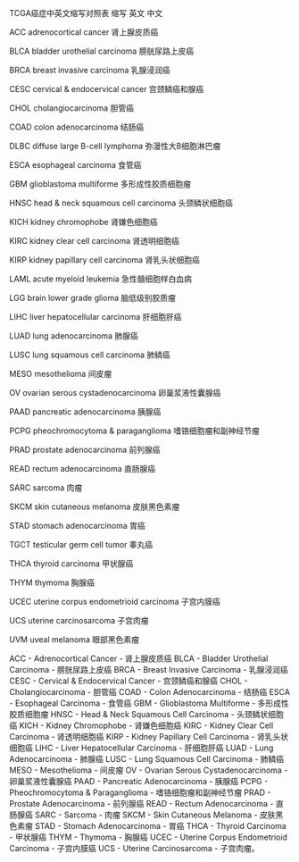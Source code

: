 TCGA癌症中英文缩写对照表
缩写 英文 中文

ACC adrenocortical cancer 肾上腺皮质癌

BLCA bladder urothelial carcinoma 膀胱尿路上皮癌

BRCA breast invasive carcinoma 乳腺浸润癌

CESC cervical & endocervical cancer 宫颈鳞癌和腺癌

CHOL cholangiocarcinoma 胆管癌

COAD colon adenocarcinoma 结肠癌

DLBC diffuse large B-cell lymphoma 弥漫性大B细胞淋巴瘤

ESCA esophageal carcinoma 食管癌

GBM glioblastoma multiforme 多形成性胶质细胞瘤

HNSC head & neck squamous cell carcinoma 头颈鳞状细胞癌

KICH kidney chromophobe 肾嫌色细胞癌

KIRC kidney clear cell carcinoma 肾透明细胞癌

KIRP kidney papillary cell carcinoma 肾乳头状细胞癌

LAML acute myeloid leukemia 急性髓细胞样白血病

LGG brain lower grade glioma 脑低级别胶质瘤

LIHC liver hepatocellular carcinoma 肝细胞肝癌

LUAD lung adenocarcinoma 肺腺癌

LUSC lung squamous cell carcinoma 肺鳞癌

MESO mesothelioma 间皮瘤

OV ovarian serous cystadenocarcinoma 卵巢浆液性囊腺癌

PAAD pancreatic adenocarcinoma 胰腺癌

PCPG pheochromocytoma & paraganglioma 嗜铬细胞瘤和副神经节瘤

PRAD prostate adenocarcinoma 前列腺癌

READ rectum adenocarcinoma 直肠腺癌

SARC sarcoma 肉瘤

SKCM skin cutaneous melanoma 皮肤黑色素瘤

STAD stomach adenocarcinoma 胃癌

TGCT testicular germ cell tumor 睾丸癌

THCA thyroid carcinoma 甲状腺癌

THYM thymoma 胸腺癌

UCEC uterine corpus endometrioid carcinoma 子宫内膜癌

UCS uterine carcinosarcoma 子宫肉瘤

UVM uveal melanoma 眼部黑色素瘤


ACC - Adrenocortical Cancer - 肾上腺皮质癌
BLCA - Bladder Urothelial Carcinoma - 膀胱尿路上皮癌
BRCA - Breast Invasive Carcinoma - 乳腺浸润癌
CESC - Cervical & Endocervical Cancer - 宫颈鳞癌和腺癌
CHOL - Cholangiocarcinoma - 胆管癌
COAD - Colon Adenocarcinoma - 结肠癌
ESCA - Esophageal Carcinoma - 食管癌
GBM - Glioblastoma Multiforme - 多形成性胶质细胞瘤
HNSC - Head & Neck Squamous Cell Carcinoma - 头颈鳞状细胞癌
KICH - Kidney Chromophobe - 肾嫌色细胞癌
KIRC - Kidney Clear Cell Carcinoma - 肾透明细胞癌
KIRP - Kidney Papillary Cell Carcinoma - 肾乳头状细胞癌
LIHC - Liver Hepatocellular Carcinoma - 肝细胞肝癌
LUAD - Lung Adenocarcinoma - 肺腺癌
LUSC - Lung Squamous Cell Carcinoma - 肺鳞癌
MESO - Mesothelioma - 间皮瘤
OV - Ovarian Serous Cystadenocarcinoma - 卵巢浆液性囊腺癌
PAAD - Pancreatic Adenocarcinoma - 胰腺癌
PCPG - Pheochromocytoma & Paraganglioma - 嗜铬细胞瘤和副神经节瘤
PRAD - Prostate Adenocarcinoma - 前列腺癌
READ - Rectum Adenocarcinoma - 直肠腺癌
SARC - Sarcoma - 肉瘤
SKCM - Skin Cutaneous Melanoma - 皮肤黑色素瘤
STAD - Stomach Adenocarcinoma - 胃癌
THCA - Thyroid Carcinoma - 甲状腺癌
THYM - Thymoma - 胸腺癌
UCEC - Uterine Corpus Endometrioid Carcinoma - 子宫内膜癌
UCS - Uterine Carcinosarcoma - 子宫肉瘤。